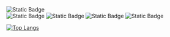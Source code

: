 <img alt="Static Badge" src="https://img.shields.io/badge/42Seoul-%23000000?style=flat-square&logo=42">

<div>
  <img alt="Static Badge" src="https://img.shields.io/badge/C-%23A8B9CC?style=flat-square&logo=C&logoColor=%23FFFFFF">
  <img alt="Static Badge" src="https://img.shields.io/badge/C%2B%2B-%2300599C?style=flat-square&logo=C%2B%2B">
  <img alt="Static Badge" src="https://img.shields.io/badge/Spring-%236DB33F?style=flat-square&logo=Spring&logoColor=%23FFFFFF">  
  <img alt="Static Badge" src="https://img.shields.io/badge/NestJS-%23E0234E?style=flat-square&logo=nestjs">
</div>

[![Top Langs](https://github-readme-stats.vercel.app/api/top-langs/?username=yhames&langs_count=20&layout=compact)](https://github.com/yhames/yhames)﻿
